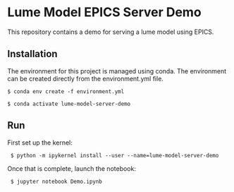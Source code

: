 # Lume Model EPICS Server Demo

This repository contains a demo for serving a lume model using EPICS. 

## Installation
The environment for this project is managed using conda. The environment can be created directly from the environment.yml file.

`$ conda env create -f environment.yml`

`$ conda activate lume-model-server-demo`

## Run
First set up the kernel:

` $ python -m ipykernel install --user --name=lume-model-server-demo`

Once that is complete, launch the notebook:

` $ jupyter notebook Demo.ipynb`